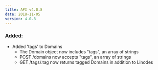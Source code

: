 ```yaml
---
title: API v4.0.8
date: 2018-11-05
version: 4.0.8
---
```


### Added:

 * Added 'tags' to Domains
   * The Domain object now includes "tags", an array of strings
   * POST /domains now accepts "tags", an array of strings
   * GET /tags/:tag now returns tagged Domains in addition to Linodes
